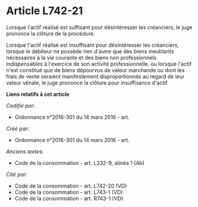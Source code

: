 # Article L742-21

Lorsque l'actif réalisé est suffisant pour désintéresser les créanciers, le juge prononce la clôture de la procédure.

Lorsque l'actif réalisé est insuffisant pour désintéresser les créanciers, lorsque le débiteur ne possède rien d'autre que
des biens meublants nécessaires à la vie courante et des biens non professionnels indispensables à l'exercice de son activité
professionnelle, ou lorsque l'actif n'est constitué que de biens dépourvus de valeur marchande ou dont les frais de vente
seraient manifestement disproportionnés au regard de leur valeur vénale, le juge prononce la clôture pour insuffisance
d'actif.

**Liens relatifs à cet article**

_Codifié par_:

  - Ordonnance n°2016-301 du 14 mars 2016 - art.

_Créé par_:

  - Ordonnance n°2016-301 du 14 mars 2016 - art.

_Anciens textes_:

  - Code de la consommation - art. L332-9, alinéa 1 (Ab)

_Cité par_:

  - Code de la consommation - art. L742-20 (VD)
  - Code de la consommation - art. L743-1 (VD)
  - Code de la consommation - art. R743-1 (VD)
